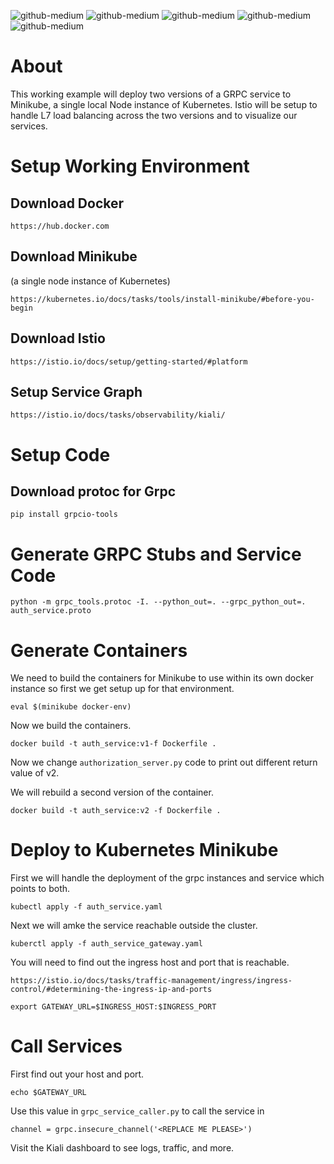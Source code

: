![github-medium](https://user-images.githubusercontent.com/4164460/74654004-a511d480-5189-11ea-971d-a37526fa3dc7.png)
![github-medium](https://user-images.githubusercontent.com/4164460/74654024-acd17900-5189-11ea-8981-4383ad465efc.png)
![github-medium](https://user-images.githubusercontent.com/4164460/74654039-b65ae100-5189-11ea-93b6-59b6c9b594ad.png)
![github-medium](https://user-images.githubusercontent.com/4164460/74654047-bc50c200-5189-11ea-9107-a2c5463918a1.png)
![github-medium](https://user-images.githubusercontent.com/4164460/74654056-c07cdf80-5189-11ea-998b-02f49e6ddf6c.png)

# About

This working example will deploy two versions of a GRPC service to Minikube, a single local Node instance of Kubernetes.
Istio will be setup to handle L7 load balancing across the two versions and to visualize our services.

# Setup Working Environment

## Download Docker

`https://hub.docker.com`

## Download Minikube
(a single node instance of Kubernetes)

`https://kubernetes.io/docs/tasks/tools/install-minikube/#before-you-begin`

## Download Istio

`https://istio.io/docs/setup/getting-started/#platform`

## Setup Service Graph

`https://istio.io/docs/tasks/observability/kiali/`

# Setup Code

## Download protoc for Grpc

`pip install grpcio-tools`

# Generate GRPC Stubs and Service Code

`python -m grpc_tools.protoc -I. --python_out=. --grpc_python_out=. auth_service.proto`

# Generate Containers

We need to build the containers for Minikube to use within its own
docker instance so first we get setup up for that environment.

`eval $(minikube docker-env)`

Now we build the containers.

`docker build -t auth_service:v1-f Dockerfile .`

Now we change `authorization_server.py` code to print out different return value of v2.

We will rebuild a second version of the container.

`docker build -t auth_service:v2 -f Dockerfile .`

# Deploy to Kubernetes Minikube

First we will handle the deployment of the grpc instances and service which points to both.

`kubectl apply -f auth_service.yaml`

Next we will amke the service reachable outside the cluster.

`kuberctl apply -f auth_service_gateway.yaml`

You will need to find out the ingress host and port that is reachable.

`https://istio.io/docs/tasks/traffic-management/ingress/ingress-control/#determining-the-ingress-ip-and-ports`

`export GATEWAY_URL=$INGRESS_HOST:$INGRESS_PORT`

# Call Services

First find out your host and port.

`echo $GATEWAY_URL`

Use this value in `grpc_service_caller.py` to call the service in

`channel = grpc.insecure_channel('<REPLACE ME PLEASE>')`

Visit the Kiali dashboard to see logs, traffic, and more.
